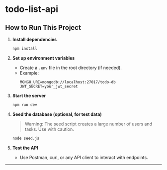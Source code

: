 # todo-list-api

## How to Run This Project

1. **Install dependencies**

   ```bash
   npm install
   ```

2. **Set up environment variables**

   - Create a `.env` file in the root directory (if needed).
   - Example:
     ```env
     MONGO_URI=mongodb://localhost:27017/todo-db
     JWT_SECRET=your_jwt_secret
     ```

3. **Start the server**

   ```bash
   npm run dev
   ```

4. **Seed the database (optional, for test data)**

   > Warning: The seed script creates a large number of users and tasks. Use with caution.

   ```bash
   node seed.js
   ```

5. **Test the API**
   - Use Postman, curl, or any API client to interact with endpoints.

---

